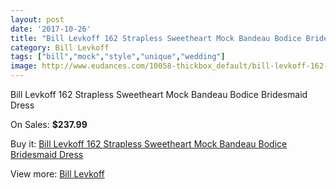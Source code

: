 ```yaml
---
layout: post
date: '2017-10-26'
title: "Bill Levkoff 162 Strapless Sweetheart Mock Bandeau Bodice Bridesmaid Dress"
category: Bill Levkoff
tags: ["bill","mock","style","unique","wedding"]
image: http://www.eudances.com/10058-thickbox_default/bill-levkoff-162-strapless-sweetheart-mock-bandeau-bodice-bridesmaid-dress.jpg
---
```

Bill Levkoff 162 Strapless Sweetheart Mock Bandeau Bodice Bridesmaid Dress

On Sales: **$237.99**
<a href="https://www.eudances.com/en/bill-levkoff/3303-bill-levkoff-162-strapless-sweetheart-mock-bandeau-bodice-bridesmaid-dress.html"><amp-img layout="responsive" width="600" height="600" src="//www.eudances.com/10058-thickbox_default/bill-levkoff-162-strapless-sweetheart-mock-bandeau-bodice-bridesmaid-dress.jpg" alt="Bill Levkoff 162 Strapless Sweetheart Mock Bandeau Bodice Bridesmaid Dress 0" /></a>
<a href="https://www.eudances.com/en/bill-levkoff/3303-bill-levkoff-162-strapless-sweetheart-mock-bandeau-bodice-bridesmaid-dress.html"><amp-img layout="responsive" width="600" height="600" src="//www.eudances.com/10059-thickbox_default/bill-levkoff-162-strapless-sweetheart-mock-bandeau-bodice-bridesmaid-dress.jpg" alt="Bill Levkoff 162 Strapless Sweetheart Mock Bandeau Bodice Bridesmaid Dress 1" /></a>

Buy it: [Bill Levkoff 162 Strapless Sweetheart Mock Bandeau Bodice Bridesmaid Dress](https://www.eudances.com/en/bill-levkoff/3303-bill-levkoff-162-strapless-sweetheart-mock-bandeau-bodice-bridesmaid-dress.html "Bill Levkoff 162 Strapless Sweetheart Mock Bandeau Bodice Bridesmaid Dress")

View more: [Bill Levkoff](https://www.eudances.com/en/57-bill-levkoff "Bill Levkoff")